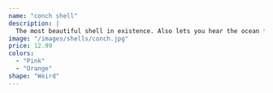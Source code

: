 ```yaml
---
name: "conch shell"
description: |
  The most beautiful shell in existence. Also lets you hear the ocean from anywhere.
image: "/images/shells/conch.jpg"
price: 12.99
colors:
  - "Pink"
  - "Orange"
shape: "Weird"
---
```

